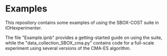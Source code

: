 # Examples
This repository contains some examples of using the SBOX-COST suite in IOHexperimenter. 

The file "Example.ipnb" provides a getting-started guide on using the suite, while the "data_collection_SBOX_cma.py" contains code for a full-scale experiment using several versions of the CMA-ES algorithm.
